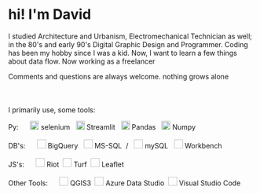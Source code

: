 # hi! I'm David #

I studied Architecture and Urbanism, Electromechanical Technician as well; in the 80's and early 90's Digital Graphic Design and Programmer. Coding has been my hobby since I was a kid. Now, I want to learn a few things about data flow. Now working as a freelancer

Comments and questions are always welcome. nothing grows alone
<br><br><br><br>
I primarily use, some tools:
<br>
<div>
Py: &nbsp;&nbsp;&nbsp;&nbsp;
<a><img src="https://camo.githubusercontent.com/74ed64243ba05754329bc527cd4240ebd1c087a1/68747470733a2f2f73656c656e69756d2e6465762f696d616765732f73656c656e69756d5f6c6f676f5f7371756172655f677265656e2e706e67"  width="18px" height="18px">
selenium</a>&nbsp;&nbsp;
</a>
<a><img src="https://avatars.githubusercontent.com/u/45109972?s=200&v=4"  width="18px" height="18px">
Streamlit</a>&nbsp;&nbsp;
</a>
<a><img src="https://avatars.githubusercontent.com/u/21206976?s=280&v=4"  width="18px" height="18px">
Pandas</a>&nbsp;&nbsp;
</a>
<a><img src="https://avatars.githubusercontent.com/u/288276?s=280&v=4"  width="18px" height="18px">
Numpy</a>&nbsp;&nbsp;
</a>
</div>
<br>
<div>
DB's: &nbsp;&nbsp;&nbsp;&nbsp;
<a>
<img scr="https://raw.githubusercontent.com/devicemxl/devicemxl/raiz/imgs/bigquery.png" width="18px" height="18px">
BigQuery</a>&nbsp;&nbsp;
<a>
<img scr="https://raw.githubusercontent.com/devicemxl/devicemxl/raiz/imgs/MSSQL.png" width="18px" height="18px">
MS-SQL</a>&nbsp;&nbsp;/&nbsp;&nbsp;
<a>
<img scr="https://raw.githubusercontent.com/devicemxl/devicemxl/raiz/imgs/mysql.png" width="18px" height="18px">
mySQL</a>&nbsp;&nbsp;
<a>
<img scr="https://raw.githubusercontent.com/devicemxl/devicemxl/raiz/imgs/workbench.png" width="18px" height="18px">
Workbench</a>&nbsp;&nbsp;
</div>

<br>
<div>
JS's: &nbsp;&nbsp;&nbsp;&nbsp;
<a>
<img scr="https://avatars.githubusercontent.com/u/12729373?s=280&v=4"  width="18px" height="18px">
Riot</a>&nbsp;
<a>
<img scr="https://raw.githubusercontent.com/Turfjs/turf/9a1d5e8d99564d4080f1e2bf1517ed41d18012fa/logo.png"  width="18px" height="18px">
Turf</a>&nbsp;
<a>
<img scr="https://repository-images.githubusercontent.com/316637325/f33c0700-310f-11eb-8f3b-9381b498bf8c"  width="18px" height="18px">
Leaflet</a>&nbsp;
</div>

<br>
<div>
Other Tools: &nbsp;&nbsp;&nbsp;&nbsp;
<a>
<img scr=""  width="18px" height="18px">
QGIS3</a>&nbsp;
<a>
<img scr=""  width="18px" height="18px">
Azure Data Studio</a>&nbsp;
<a>
<img scr=""  width="18px" height="18px">
Visual Studio Code</a>&nbsp;
</div>
